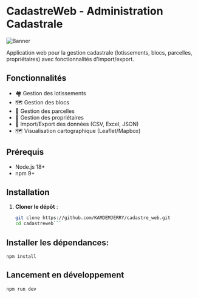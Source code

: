 # CadastreWeb - Administration Cadastrale

![Banner](public/images/banner.png) <!-- Optionnel: Ajoutez une bannière si disponible -->

Application web pour la gestion cadastrale (lotissements, blocs, parcelles, propriétaires) avec fonctionnalités d'import/export.

## Fonctionnalités

- 🏘️ Gestion des lotissements
- 🗺️ Gestion des blocs
- 📍 Gestion des parcelles
- 👤 Gestion des propriétaires
- 🔄 Import/Export des données (CSV, Excel, JSON)
- 🗺️ Visualisation cartographique (Leaflet/Mapbox)

## Prérequis

- Node.js 18+
- npm 9+

## Installation

1. **Cloner le dépôt** :
   ```bash
   git clone https://github.com/KAMDEMJERRY/cadastre_web.git
   cd cadastreweb```

## Installer les dépendances:
```npm install```

## Lancement en développement
```bash 
npm run dev
